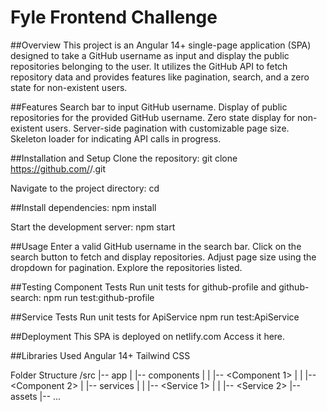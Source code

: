 # Fyle Frontend Challenge

##Overview
This project is an Angular 14+ single-page application (SPA) designed to take a GitHub username as input and display the public repositories belonging to the user. It utilizes the GitHub API to fetch repository data and provides features like pagination, search, and a zero state for non-existent users.


##Features
Search bar to input GitHub username.
Display of public repositories for the provided GitHub username.
Zero state display for non-existent users.
Server-side pagination with customizable page size.
Skeleton loader for indicating API calls in progress.


##Installation and Setup
Clone the repository:
git clone https://github.com/<your-username>/<your-repository>.git

Navigate to the project directory:
cd <your-repository>


##Install dependencies:
npm install

Start the development server:
npm start


##Usage
Enter a valid GitHub username in the search bar.
Click on the search button to fetch and display repositories.
Adjust page size using the dropdown for pagination.
Explore the repositories listed.

##Testing
Component Tests
Run unit tests for github-profile and github-search:
npm run test:github-profile

##Service Tests
Run unit tests for ApiService
npm run test:ApiService

##Deployment
This SPA is deployed on netlify.com Access it here.

##Libraries Used
Angular 14+
Tailwind CSS


Folder Structure
/src
|-- app
|   |-- components
|   |   |-- <Component 1>
|   |   |-- <Component 2>
|   |-- services
|   |   |-- <Service 1>
|   |   |-- <Service 2>
|-- assets
|-- ...



